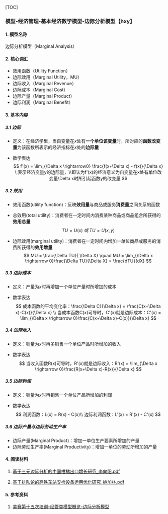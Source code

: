 [TOC] 

### 模型-经济管理-基本经济数学模型-边际分析模型【hxy】

#### 1. 模型名称

边际分析模型（Marginal Analysis）

#### 2. 核心词汇

- 效用函数（Utility Function）
- 边际效用（Marginal Utility，MU）
- 边际收入（Marginal Revenue）
- 边际成本（Marginal Cost）
- 边际产量（Marginal Product）
- 边际利润（Marginal Benefit）

#### 3. 基本内容

##### 3.1 边际

- 定义：在经济学里，当自变量在$x$处有**一个单位该变量**时，所对应的**函数改变量**为该函数所表示的经济指标在$x$处的**边际量**

- 数学表达
  $$
  f'(x) = \lim_{\Delta x \rightarrow0} \frac{f(x+\Delta x) - f(x)}{\Delta x}	\;表示经济变量y的边际量，\\即认为f'(x)的经济意义为自变量在x处有单位改变量\Delta x时所引起函数y的改变量
  $$

##### 3.2 效用

- 效用函数(utility function)：反映**效用量**与商品或服务**消费量**之间关系的函数

- 总效用(total utility)：消费者在一定时间内消费某种商品或商品组合所获得的**效用总量**
  $$
  TU=U(x)\; 或\; TU=U(x,y)
  $$

- 边际效用(marginal utility)：消费者在一定时间内增加一单位商品或服务的消费所获得的**效用增量**
  $$
  MU = \frac{\Delta TU}{ \Delta X} \quad MU = \lim_{\Delta x \rightarrow 0}\frac{\Delta TU}{\Delta X} = \frac{dTU}{dX}
  $$

##### 3.3 边际成本

- 定义：产量为$x$时再增加一个单位产量时所增加的成本

- 数学表达
  $$
  成本函数的平均变化率：\frac{\Delta C}{\Delta x} = \frac{C(x+\Delta x)-C(x)}{\Delta x} \\ 当成本函数C(x)可导时，C'(x)就是边际成本：C'(x) = \lim_{\Delta x \rightarrow 0}\frac{C(x+\Delta x)-C(x)}{\Delta x}
  $$

##### 3.4 边际收入

- 定义：销量为$x$时再多销售一个单位产品时所增加的收入

- 数学表达
  $$
  当收入函数R(x)可导时，R'(x)就是边际收入：R'(x) = \lim_{\Delta x \rightarrow 0}\frac{R(x+\Delta x)-R(x)}{\Delta x}
  $$

##### 3.5 边际利润

- 定义：销量为$x$时再销售一个单位产品所增加的利润

- 数学表达
  $$
  利润函数：L(x) = R(x) - C(x)\\
  边际利润函数：L'(x) = R'(x) - C'(x)
  $$

##### 3.6 边际产量与边际劳动生产率

- 边际产量(Marginal Product)：增加一单位生产要素所增加的产量
- 边际劳动生产率(Marginal Productivity)：增加一单位的劳动所增加的产量

#### 4. 阅读材料

1.  [基于三元边际分析的中国柑橘出口增长研究_李向阳.pdf](基于三元边际分析的中国柑橘出口增长研究_李向阳.pdf) 

2.  [基于排队论的高铁车站安检设备运用优化研究_姚加林.pdf](基于排队论的高铁车站安检设备运用优化研究_姚加林.pdf) 

#### 5. 参考资料

1. [美赛第十五次培训-经管类模型概览-边际分析模型](https://vshare.sjtu.edu.cn/play/cd8ea54e5f1b42cf7229ef9202c8c9df)